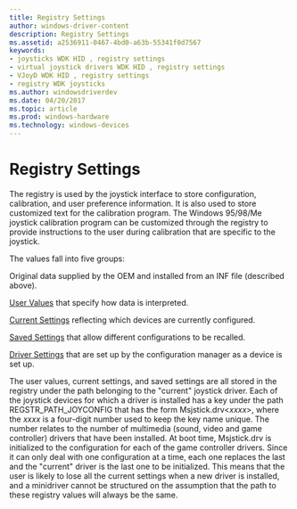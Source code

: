 ```yaml
---
title: Registry Settings
author: windows-driver-content
description: Registry Settings
ms.assetid: a2536911-0467-4bd0-a63b-55341f0d7567
keywords:
- joysticks WDK HID , registry settings
- virtual joystick drivers WDK HID , registry settings
- VJoyD WDK HID , registry settings
- registry WDK joysticks
ms.author: windowsdriverdev
ms.date: 04/20/2017
ms.topic: article
ms.prod: windows-hardware
ms.technology: windows-devices
---
```


# Registry Settings





The registry is used by the joystick interface to store configuration, calibration, and user preference information. It is also used to store customized text for the calibration program. The Windows 95/98/Me joystick calibration program can be customized through the registry to provide instructions to the user during calibration that are specific to the joystick.

The values fall into five groups:

Original data supplied by the OEM and installed from an INF file (described above).

[User Values](user-values.md) that specify how data is interpreted.

[Current Settings](current-settings.md) reflecting which devices are currently configured.

[Saved Settings](saved-settings.md) that allow different configurations to be recalled.

[Driver Settings](driver-settings.md) that are set up by the configuration manager as a device is set up.

The user values, current settings, and saved settings are all stored in the registry under the path belonging to the "current" joystick driver. Each of the joystick devices for which a driver is installed has a key under the path REGSTR\_PATH\_JOYCONFIG that has the form Msjstick.drv&lt;*xxxx*&gt;, where the *xxxx* is a four-digit number used to keep the key name unique. The number relates to the number of multimedia (sound, video and game controller) drivers that have been installed. At boot time, Msjstick.drv is initialized to the configuration for each of the game controller drivers. Since it can only deal with one configuration at a time, each one replaces the last and the "current" driver is the last one to be initialized. This means that the user is likely to lose all the current settings when a new driver is installed, and a minidriver cannot be structured on the assumption that the path to these registry values will always be the same.

 

 




